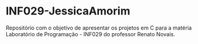 # INF029-JessicaAmorim

Repositório com o objetivo de apresentar os projetos em C para a matéria Laboratório  de Programação - INF029 do professor Renato Novais.